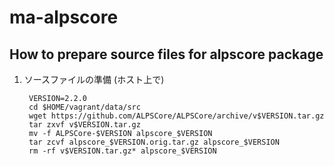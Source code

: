 # ma-alpscore

## How to prepare source files for alpscore package

1. ソースファイルの準備 (ホスト上で)

        VERSION=2.2.0
        cd $HOME/vagrant/data/src
        wget https://github.com/ALPSCore/ALPSCore/archive/v$VERSION.tar.gz
        tar zxvf v$VERSION.tar.gz
        mv -f ALPSCore-$VERSION alpscore_$VERSION
        tar zcvf alpscore_$VERSION.orig.tar.gz alpscore_$VERSION
        rm -rf v$VERSION.tar.gz* alpscore_$VERSION
